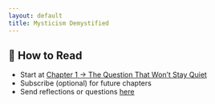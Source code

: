```yaml
---
layout: default
title: Mysticism Demystified
---
```

## 🧭 How to Read

- Start at [Chapter 1 → The Question That Won’t Stay Quiet](/chapters/chapter1.html)
- Subscribe (optional) for future chapters
- Send reflections or questions [here](/feedback.html)


